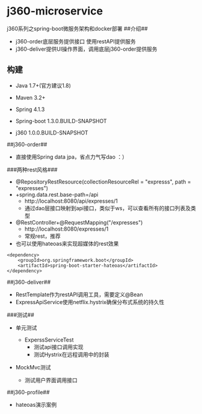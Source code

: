 j360-microservice
==============

j360系列之spring-boot微服务架构和docker部署
##介绍##
- j360-order底层服务提供接口 使用restAPI提供服务
- j360-deliver提供UI操作界面，调用底层j360-order提供服务

## 构建 ##
- Java 1.7+(官方建议1.8)
- Maven 3.2+

- Spring 4.1.3
- Spring-boot 1.3.0.BUILD-SNAPSHOT
- j360 1.0.0.BUILD-SNAPSHOT


##j360-order##
- 直接使用Spring data jpa，省点力气写dao ：）

###两种rest风格###
- @RepositoryRestResource(collectionResourceRel = "expresss", path = "expresses")
- +spring.data.rest.base-path=/api
    - http://localhost:8080/api/expresses/1
    - 通过dao层接口映射到api接口，类似于ws，可以查看所有的接口列表及类型
- @RestController+@RequestMapping("/expresses")
    - http://localhost:8080/expresses/1
    - 常规rest，推荐
- 也可以使用hateoas来实现超媒体的rest效果
```
<dependency>
    <groupId>org.springframework.boot</groupId>
    <artifactId>spring-boot-starter-hateoas</artifactId>
</dependency>
```

##j360-deliver##
- RestTemplate作为restAPI调用工具，需要定义@Bean
- ExpressApiService使用netflix.hystrix确保分布式系统的持久性

###测试##
- 单元测试
   - ExperssServiceTest
      - 测试api接口调用实现
      - 测试Hystrix在远程调用中的封装


- MockMvc测试
    - 测试用户界面调用接口
    
    
    
##j360-profile##
- hateoas演示案例